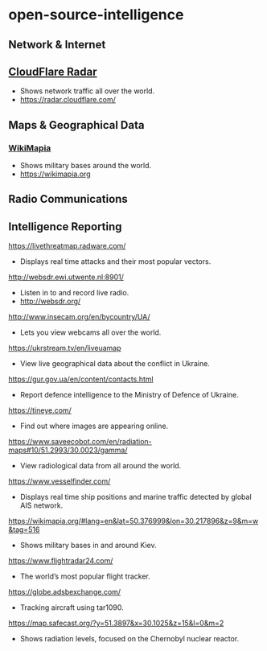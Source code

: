 # open-source-intelligence
## Network & Internet
## [CloudFlare Radar](https://radar.cloudflare.com/)
* Shows network traffic all over the world.
* https://radar.cloudflare.com/


## Maps & Geographical Data
### [WikiMapia](https://wikimapia.org)
* Shows military bases around the world.
* https://wikimapia.org


## Radio Communications

## Intelligence Reporting




https://livethreatmap.radware.com/
* Displays real time attacks and their most popular vectors.

http://websdr.ewi.utwente.nl:8901/
* Listen in to and record live radio.
* http://websdr.org/

http://www.insecam.org/en/bycountry/UA/
* Lets you view webcams all over the world.

https://ukrstream.tv/en/liveuamap
* View live geographical data about the conflict in Ukraine.

https://gur.gov.ua/en/content/contacts.html
* Report defence intelligence to the Ministry of Defence of Ukraine.

https://tineye.com/
* Find out where images are appearing online.

https://www.saveecobot.com/en/radiation-maps#10/51.2993/30.0023/gamma/
* View radiological data from all around the world.

https://www.vesselfinder.com/
* Displays real time ship positions and marine traffic detected by global AIS network.

https://wikimapia.org/#lang=en&lat=50.376999&lon=30.217896&z=9&m=w&tag=516
* Shows military bases in and around Kiev.

https://www.flightradar24.com/
* The world’s most popular flight tracker.

https://globe.adsbexchange.com/
* Tracking aircraft using tar1090.

https://map.safecast.org/?y=51.3897&x=30.1025&z=15&l=0&m=2
* Shows radiation levels, focused on the Chernobyl nuclear reactor.
